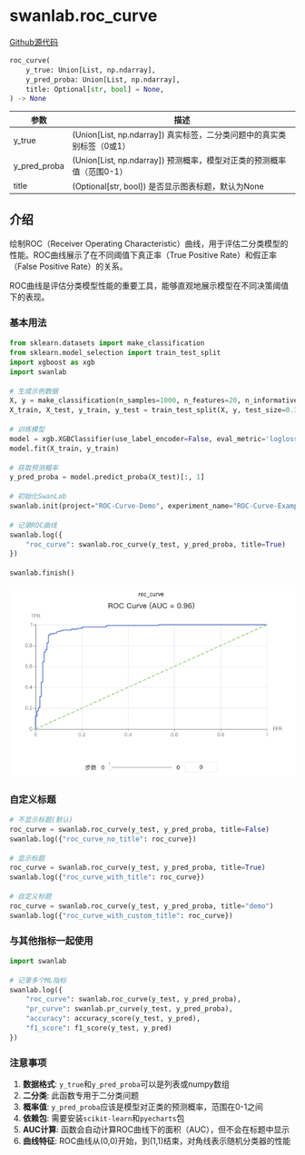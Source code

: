 # swanlab.roc_curve

[Github源代码](https://github.com/SwanHubX/SwanLab/blob/main/swanlab/data/modules/custom_charts/metrics.py)

```python
roc_curve(
    y_true: Union[List, np.ndarray],
    y_pred_proba: Union[List, np.ndarray],
    title: Optional[str, bool] = None,
) -> None
```

| 参数          | 描述                                                                                                                           |
|-------------|------------------------------------------------------------------------------------------------------------------------------|
| y_true      | (Union[List, np.ndarray]) 真实标签，二分类问题中的真实类别标签（0或1）                                                                        |
| y_pred_proba | (Union[List, np.ndarray]) 预测概率，模型对正类的预测概率值（范围0-1）                                                                        |
| title       | (Optional[str, bool]) 是否显示图表标题，默认为None                                                                                                           |

## 介绍

绘制ROC（Receiver Operating Characteristic）曲线，用于评估二分类模型的性能。ROC曲线展示了在不同阈值下真正率（True Positive Rate）和假正率（False Positive Rate）的关系。

ROC曲线是评估分类模型性能的重要工具，能够直观地展示模型在不同决策阈值下的表现。

### 基本用法

```python
from sklearn.datasets import make_classification
from sklearn.model_selection import train_test_split
import xgboost as xgb
import swanlab

# 生成示例数据
X, y = make_classification(n_samples=1000, n_features=20, n_informative=2, n_redundant=10, random_state=42)
X_train, X_test, y_train, y_test = train_test_split(X, y, test_size=0.3, random_state=42)

# 训练模型
model = xgb.XGBClassifier(use_label_encoder=False, eval_metric='logloss')
model.fit(X_train, y_train)

# 获取预测概率
y_pred_proba = model.predict_proba(X_test)[:, 1]

# 初始化SwanLab
swanlab.init(project="ROC-Curve-Demo", experiment_name="ROC-Curve-Example")

# 记录ROC曲线
swanlab.log({
    "roc_curve": swanlab.roc_curve(y_test, y_pred_proba, title=True)
})

swanlab.finish()
```

![](./pr-roc_curve/demo.png)

### 自定义标题

```python
# 不显示标题(默认)
roc_curve = swanlab.roc_curve(y_test, y_pred_proba, title=False)
swanlab.log({"roc_curve_no_title": roc_curve})

# 显示标题
roc_curve = swanlab.roc_curve(y_test, y_pred_proba, title=True)
swanlab.log({"roc_curve_with_title": roc_curve})

# 自定义标题
roc_curve = swanlab.roc_curve(y_test, y_pred_proba, title="demo")
swanlab.log({"roc_curve_with_custom_title": roc_curve})
```

### 与其他指标一起使用

```python
import swanlab

# 记录多个ML指标
swanlab.log({
    "roc_curve": swanlab.roc_curve(y_test, y_pred_proba),
    "pr_curve": swanlab.pr_curve(y_test, y_pred_proba),
    "accuracy": accuracy_score(y_test, y_pred),
    "f1_score": f1_score(y_test, y_pred)
})
```

### 注意事项

1. **数据格式**: `y_true`和`y_pred_proba`可以是列表或numpy数组
2. **二分类**: 此函数专用于二分类问题
3. **概率值**: `y_pred_proba`应该是模型对正类的预测概率，范围在0-1之间
4. **依赖包**: 需要安装`scikit-learn`和`pyecharts`包
5. **AUC计算**: 函数会自动计算ROC曲线下的面积（AUC），但不会在标题中显示
6. **曲线特征**: ROC曲线从(0,0)开始，到(1,1)结束，对角线表示随机分类器的性能
